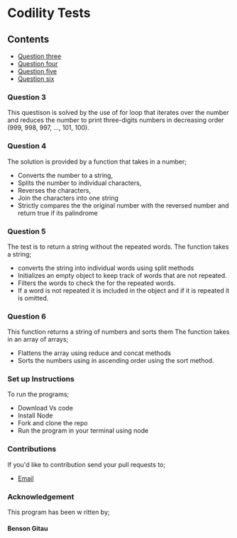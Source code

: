 # Codility Tests
## Contents

- [Question three](#Question3)
- [Question four](#Question4)
- [Question five](#Question5)
- [Question six](#Question6)

### Question 3
This questison is solved by the use of for loop that iterates over the number and reduces the number to print three-digits numbers in decreasing order (999, 998, 997, ..., 101, 100).

### Question 4
The solution is provided by a function that takes in a number;
* Converts the number to a string,
* Splits the number to individual characters,
* Reverses the characters,
* Join the characters into one string
* Strictly compares the the original number with the reversed number and return true if its palindrome

### Question 5
The test is to return a string without the repeated words.
The function takes a string;
* converts the string into individual words using split methods
* Initializes an empty object to keep track of words that are not repeated.
* Filters the words to check the for the repeated words.
* If a word is not repeated it is included in the object and if it is repeated it is omitted.

### Question 6
This function returns a string of numbers and sorts them
The function takes in an array of arrays;
* Flattens the array using reduce and concat methods
* Sorts the numbers using in ascending order using the sort method.

### Set up Instructions
To run the programs;
- Download Vs code
- Install Node
- Fork and clone the repo
- Run the program in your terminal using  node

### Contributions
If you'd like to contribution send your pull requests to;

- [Email](bensonkamaugitau@gmail.com)

### Acknowledgement
This program has been w ritten by;
#### Benson Gitau